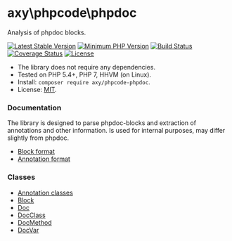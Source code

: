# axy\phpcode\phpdoc

Analysis of phpdoc blocks.

[![Latest Stable Version](https://img.shields.io/packagist/v/axy/phpcode-phpdoc.svg?style=flat-square)](https://packagist.org/packages/axy/phpcode-phpdoc)
[![Minimum PHP Version](https://img.shields.io/badge/php-%3E%3D%205.4-8892BF.svg?style=flat-square)](https://php.net/)
[![Build Status](https://img.shields.io/travis/axypro/phpcode-phpdoc/master.svg?style=flat-square)](https://travis-ci.org/axypro/phpcode-phpdoc)
[![Coverage Status](https://coveralls.io/repos/axypro/phpcode-phpdoc/badge.svg?branch=master&service=github)](https://coveralls.io/github/axypro/phpcode-phpdoc?branch=master)
[![License](https://poser.pugx.org/axy/phpcode-phpdoc/license)](LICENSE)

* The library does not require any dependencies.
* Tested on PHP 5.4+, PHP 7, HHVM (on Linux).
* Install: `composer require axy/phpcode-phpdoc`.
* License: [MIT](LICENSE).

### Documentation

The library is designed to parse phpdoc-blocks and extraction of annotations and other information.
Is used for internal purposes, may differ slightly from phpdoc.

* [Block format](doc/block-format.md)
* [Annotation format](doc/annotation-format.md)

### Classes

* [Annotation classes](doc/tags.md)
* [Block](doc/Block.md)
* [Doc](doc/Doc.md)
* [DocClass](doc/DocClass.md)
* [DocMethod](doc/DocMethod.md)
* [DocVar](doc/DocVar.md)
